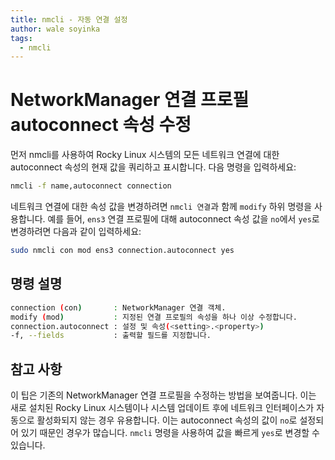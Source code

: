 ```yaml
---
title: nmcli - 자동 연결 설정
author: wale soyinka
tags:
  - nmcli
---
```


# NetworkManager 연결 프로필 autoconnect 속성 수정

먼저 nmcli를 사용하여 Rocky Linux 시스템의 모든 네트워크 연결에 대한 autoconnect 속성의 현재 값을 쿼리하고 표시합니다. 다음 명령을 입력하세요:

```bash
nmcli -f name,autoconnect connection 
```

네트워크 연결에 대한 속성 값을 변경하려면 `nmcli 연결`과 함께 `modify` 하위 명령을 사용합니다. 예를 들어, `ens3` 연결 프로필에 대해 autoconnect 속성 값을 `no`에서 `yes`로 변경하려면 다음과 같이 입력하세요:

```bash
sudo nmcli con mod ens3 connection.autoconnect yes
```

## 명령 설명

```bash
connection (con)       : NetworkManager 연결 객체. 
modify (mod)           : 지정된 연결 프로필의 속성을 하나 이상 수정합니다.
connection.autoconnect : 설정 및 속성(<setting>.<property>)
-f, --fields           : 출력할 필드를 지정합니다.
```

## 참고 사항

이 팁은 기존의 NetworkManager 연결 프로필을 수정하는 방법을 보여줍니다. 이는 새로 설치된 Rocky Linux 시스템이나 시스템 업데이트 후에 네트워크 인터페이스가 자동으로 활성화되지 않는 경우 유용합니다. 이는 autoconnect 속성의 값이 `no`로 설정되어 있기 때문인 경우가 많습니다. `nmcli` 명령을 사용하여 값을 빠르게 `yes`로 변경할 수 있습니다.  
